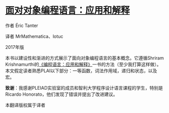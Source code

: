 # [面对对象编程语言：应用和解释](https://users.dcc.uchile.cl/~etanter/ooplai/)

作者 Éric Tanter

译者 MrMathematica、lotuc

2017年版

本书以建设性和渐进的方式展示了面向对象编程语言的基本概念。它遵循Shriram Krishnamurthi的[《编程语言：应用和解释》](https://www.gitbook.com/read/book/lotuc/plai-cn)一书的方法（至少我打算这样做）。本文假定读者熟悉PLAI以下部分：一等函数，词法作用域，递归和状态，以及宏。

**致谢**：我感谢PLEIAD实验室的成员和智利大学程序设计语言课程的学生，特别是Ricardo Honorato，他们发现了错误并提出了改进建议。

本翻译版权属于译者
